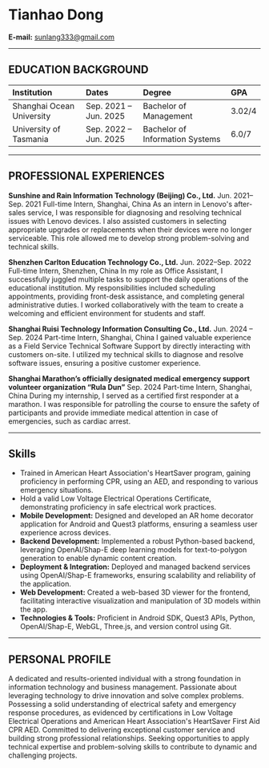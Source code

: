 # Tianhao Dong

**E-mail:** sunlang333@gmail.com

---

## EDUCATION BACKGROUND

| Institution          | Dates         | Degree                                   | GPA       |
| :------------------- | :------------ | :--------------------------------------- | :-------- |
| Shanghai Ocean University | Sep. 2021 – Jun. 2025 | Bachelor of Management                   | 3.02/4    |
| University of Tasmania | Sep. 2022 – Jun. 2025 | Bachelor of Information Systems           | 6.0/7     |

---

## PROFESSIONAL EXPERIENCES

**Sunshine and Rain Information Technology (Beijing) Co., Ltd.** Jun. 2021–Sep. 2021
Full-time Intern, Shanghai, China
As an intern in Lenovo's after-sales service, I was responsible for diagnosing and resolving technical issues with Lenovo devices. I also assisted customers in selecting appropriate upgrades or replacements when their devices were no longer serviceable. This role allowed me to develop strong problem-solving and technical skills.

**Shenzhen Carlton Education Technology Co., Ltd.** Jun. 2022–Sep. 2022
Full-time Intern, Shenzhen, China
In my role as Office Assistant, I successfully juggled multiple tasks to support the daily operations of the educational institution. My responsibilities included scheduling appointments, providing front-desk assistance, and completing general administrative duties. I worked collaboratively with the team to create a welcoming and efficient environment for students and staff.

**Shanghai Ruisi Technology Information Consulting Co., Ltd.** Jun. 2024 – Sep. 2024
Part-time Intern, Shanghai, China
I gained valuable experience as a Field Service Technical Software Support by directly interacting with customers on-site. I utilized my technical skills to diagnose and resolve software issues, ensuring a positive customer experience.

**Shanghai Marathon’s officially designated medical emergency support volunteer organization “Rula Dun”** Sep. 2024
Part-time Intern, Shanghai, China
During my internship, I served as a certified first responder at a marathon. I was responsible for patrolling the course to ensure the safety of participants and provide immediate medical attention in case of emergencies, such as cardiac arrest.

---

## Skills

* Trained in American Heart Association's HeartSaver program, gaining proficiency in performing CPR, using an AED, and responding to various emergency situations.
* Hold a valid Low Voltage Electrical Operations Certificate, demonstrating proficiency in safe electrical work practices.
* **Mobile Development:** Designed and developed an AR home decorator application for Android and Quest3 platforms, ensuring a seamless user experience across devices.
* **Backend Development:** Implemented a robust Python-based backend, leveraging OpenAI/Shap-E deep learning models for text-to-polygon generation to enable dynamic content creation.
* **Deployment & Integration:** Deployed and managed backend services using OpenAI/Shap-E frameworks, ensuring scalability and reliability of the application.
* **Web Development:** Created a web-based 3D viewer for the frontend, facilitating interactive visualization and manipulation of 3D models within the app.
* **Technologies & Tools:** Proficient in Android SDK, Quest3 APIs, Python, OpenAI/Shap-E, WebGL, Three.js, and version control using Git.

---

## PERSONAL PROFILE

A dedicated and results-oriented individual with a strong foundation in information technology and business management. Passionate about leveraging technology to drive innovation and solve complex problems. Possessing a solid understanding of electrical safety and emergency response procedures, as evidenced by certifications in Low Voltage Electrical Operations and American Heart Association's HeartSaver First Aid CPR AED. Committed to delivering exceptional customer service and building strong professional relationships. Seeking opportunities to apply technical expertise and problem-solving skills to contribute to dynamic and challenging projects.
